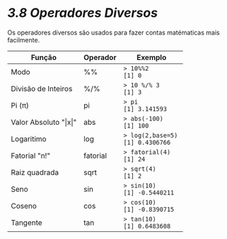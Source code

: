 <h1><b><i>3.8 Operadores Diversos</i></b></h1>

<p>Os operadores diversos são usados para fazer contas matématicas mais facilmente.</p>

<table align="Center">
    <thead>
        <th>Função</th>
        <th>Operador</th>
        <th>Exemplo</th>
    </thead>
    <tbody>
        <tr>
            <td>Modo</td>
            <td>%%</td>
            <td>
                <code>> 10%%2</code>
                <code><br>[1] 0</code>    
            </td>
        </tr>
        <tr>
            <td>Divisão de Inteiros</td>
            <td>%/%</td>
            <td>
                <code>> 10 %/% 3</code>
                <code><br>[1] 3</code>    
            </td>
        </tr>
        <tr>
            <td> Pi (π) </td>
            <td>pi</td>
            <td>
                <code>> pi</code>
                <code><br>[1] 3.141593</code>    
            </td>
        </tr>
        <tr>
            <td>Valor Absoluto "|x|"</td>
            <td>abs</td>
            <td>
                <code>> abs(-100)</code>
                <code><br>[1] 100</code>    
            </td>
        </tr>
        <tr>
            <td>Logaritimo</td>
            <td>log</td>
            <td>
                <code>> log(2,base=5)</code>
                <code><br>[1] 0.4306766</code>    
            </td>
        </tr>
        <tr>
            <td>Fatorial "n!"</td>
            <td>fatorial</td>
            <td>
                <code>> fatorial(4)</code>
                <code><br>[1] 24</code>    
            </td>
        </tr>
        <tr>
            <td>Raiz quadrada</td>
            <td>sqrt</td>
            <td>
                <code>> sqrt(4)</code>
                <code><br>[1] 2</code>    
            </td>
        </tr>
        <tr>
            <td>Seno</td>
            <td>sin</td>
            <td>
                <code>> sin(10)</code>
                <code><br>[1] -0.5440211</code>    
            </td>
        </tr>
        <tr>
            <td>Coseno</td>
            <td>cos</td>
            <td>
                <code>> cos(10)</code>
                <code><br>[1] -0.8390715</code>    
            </td>
        </tr>
        <tr>
            <td>Tangente</td>
            <td>tan</td>
            <td>
                <code>> tan(10)</code>
                <code><br>[1] 0.6483608</code>    
            </td>
        </tr>
    </tbody>
</table>